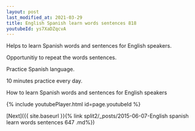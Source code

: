 ```yaml
---
layout: post
last_modified_at: 2021-03-29
title: English Spanish learn words sentences 818 
youtubeId: ys7XaDZqcvA
---
```

 
 
Helps to learn Spanish words and sentences for English speakers.

Opportunitiy to repeat the words sentences. 

Practice Spanish language. 
 
10 minutes practice every day. 
 
How to learn Spanish words and sentences for English speakers 
 
{% include youtubePlayer.html id=page.youtubeId %}
 
 
[Next]({{ site.baseurl }}{% link  split2/_posts/2015-06-07-English spanish learn words sentences 647 .md%})
 
